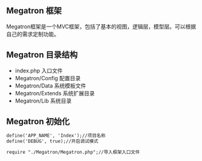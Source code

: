 ## Megatron 框架

Megatron框架是一个MVC框架，包括了基本的视图，逻辑层，模型层。可以根据自己的需求定制功能。

## Megatron 目录结构

* index.php 入口文件
* Megatron/Config 配置目录
* Megatron/Data 系统模板文件
* Megatron/Extends 系统扩展目录
* Megatron/Lib 系统目录

## Megatron 初始化

```index.html
define('APP_NAME', 'Index');//项目名称
define('DEBUG', true);//开启调试模式

require "./Megatron/Megatron.php";//导入框架入口文件
```

